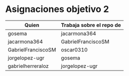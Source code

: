 # Asignaciones objetivo 2

| Quien              | Trabaja sobre el repo de |
|--------------------|--------------------------|
| gosema             | jacarmona364             |
| jacarmona364       | GabrielFranciscoSM       |
| GabrielFranciscoSM | oscar0310                |
| jorgelopez-ugr     | gosema                   |
| gabrielherreraloz  | jorgelopez-ugr           |



